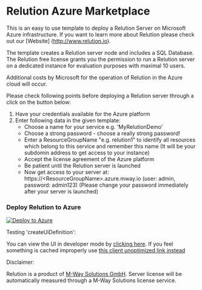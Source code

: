 # Relution Azure Marketplace

This is an easy to use template to deploy a Relution Server on Microsoft Azure infrastructure.
If you want to learn more about Relution please check out our [Website] (http://www.relution.io).

The template creates a Relution server node and includes a SQL Database. 
The Relution free license grants you the permission to run a Relution server on a dedicated instance for evaluation purposes with maximal 10 users.

Additional costs by Microsoft for the operation of Relution in the Azure cloud will occur.

Please check following points before deploying a Relution server through a click on the button below:

1. Have your credentials available for the Azure platform
2. Enter following data in the given template:
    - Choose a name for your service e.g. 'MyRelutionDemo'
    - Choose a strong password - choose a really strong password!
    - Enter a ResourceGroupName "e.g. relution1" to identify all resources which belong to this service and remember this name (It will be your subdomin address to get access to your instance)
    - Accept the license agreement of the Azure platform
    - Be patient until the Relution server is launched
    - Now get access to your server at: https://&lt;ResourceGroupName&gt;.azure.mway.io (user: admin, password: admin123)
     (Please change your password immediately after your server is launched)
    
 
### Deploy Relution to Azure

<a href="https://portal.azure.com/#create/Microsoft.Template/uri/https%3A%2F%2Fraw.githubusercontent.com%2Frelution-io%2Fazure-marketplace%2Fmaster%2FmainTemplate.json" target="_blank">
   <img alt="Deploy to Azure" src="http://azuredeploy.net/deploybutton.png"/>
</a>


Testing 'createUiDefinition':

You can view the UI in developer mode by [clicking here](https://portal.azure.com/#blade/Microsoft_Azure_Compute/CreateMultiVmWizardBlade/internal_bladeCallId/anything/internal_bladeCallerParams/{"initialData":{},"providerConfig":{"createUiDefinition":"https%3A%2F%2Fraw.githubusercontent.com%2Frelution-io%2Fazure-marketplace%2Fmaster%2FcreateUiDefinition.json"}}). If you feel something is cached improperly use [this client unoptimized link instead](https://portal.azure.com/?clientOptimizations=false#blade/Microsoft_Azure_Compute/CreateMultiVmWizardBlade/internal_bladeCallId/anything/internal_bladeCallerParams/{"initialData":{},"providerConfig":{"createUiDefinition":"https%3A%2F%2Fraw.githubusercontent.com%2Frelution-io%2Fazure-marketplace%2Fmaster%2FcreateUiDefinition.json"}})


Disclaimer:
 
Relution is a product of [M-Way Solutions GmbH](http://www.mwaysolutions.com).
Server license will be automatically measured through a M-Way Solutions license service.


